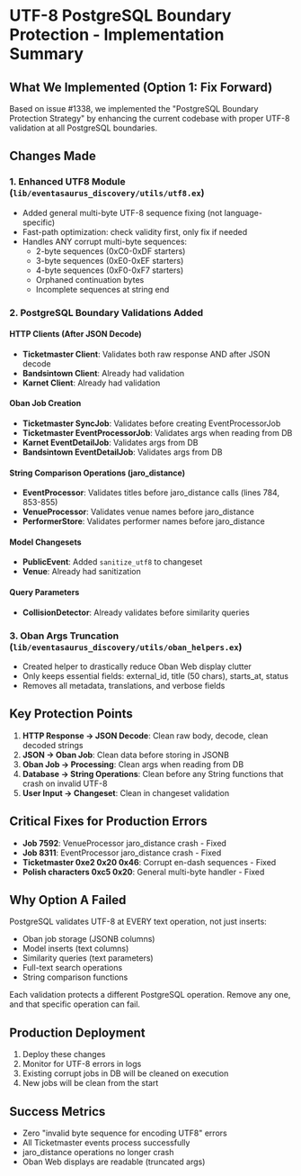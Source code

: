 # UTF-8 PostgreSQL Boundary Protection - Implementation Summary

## What We Implemented (Option 1: Fix Forward)

Based on issue #1338, we implemented the "PostgreSQL Boundary Protection Strategy" by enhancing the current codebase with proper UTF-8 validation at all PostgreSQL boundaries.

## Changes Made

### 1. Enhanced UTF8 Module (`lib/eventasaurus_discovery/utils/utf8.ex`)
- Added general multi-byte UTF-8 sequence fixing (not language-specific)
- Fast-path optimization: check validity first, only fix if needed
- Handles ANY corrupt multi-byte sequences:
  - 2-byte sequences (0xC0-0xDF starters)
  - 3-byte sequences (0xE0-0xEF starters)
  - 4-byte sequences (0xF0-0xF7 starters)
  - Orphaned continuation bytes
  - Incomplete sequences at string end

### 2. PostgreSQL Boundary Validations Added

#### HTTP Clients (After JSON Decode)
- **Ticketmaster Client**: Validates both raw response AND after JSON decode
- **Bandsintown Client**: Already had validation
- **Karnet Client**: Already had validation

#### Oban Job Creation
- **Ticketmaster SyncJob**: Validates before creating EventProcessorJob
- **Ticketmaster EventProcessorJob**: Validates args when reading from DB
- **Karnet EventDetailJob**: Validates args from DB
- **Bandsintown EventDetailJob**: Validates args from DB

#### String Comparison Operations (jaro_distance)
- **EventProcessor**: Validates titles before jaro_distance calls (lines 784, 853-855)
- **VenueProcessor**: Validates venue names before jaro_distance
- **PerformerStore**: Validates performer names before jaro_distance

#### Model Changesets
- **PublicEvent**: Added `sanitize_utf8` to changeset
- **Venue**: Already had sanitization

#### Query Parameters
- **CollisionDetector**: Already validates before similarity queries

### 3. Oban Args Truncation (`lib/eventasaurus_discovery/utils/oban_helpers.ex`)
- Created helper to drastically reduce Oban Web display clutter
- Only keeps essential fields: external_id, title (50 chars), starts_at, status
- Removes all metadata, translations, and verbose fields

## Key Protection Points

1. **HTTP Response → JSON Decode**: Clean raw body, decode, clean decoded strings
2. **JSON → Oban Job**: Clean data before storing in JSONB
3. **Oban Job → Processing**: Clean args when reading from DB
4. **Database → String Operations**: Clean before any String functions that crash on invalid UTF-8
5. **User Input → Changeset**: Clean in changeset validation

## Critical Fixes for Production Errors

- **Job 7592**: VenueProcessor jaro_distance crash - Fixed
- **Job 8311**: EventProcessor jaro_distance crash - Fixed
- **Ticketmaster 0xe2 0x20 0x46**: Corrupt en-dash sequences - Fixed
- **Polish characters 0xc5 0x20**: General multi-byte handler - Fixed

## Why Option A Failed

PostgreSQL validates UTF-8 at EVERY text operation, not just inserts:
- Oban job storage (JSONB columns)
- Model inserts (text columns)
- Similarity queries (text parameters)
- Full-text search operations
- String comparison functions

Each validation protects a different PostgreSQL operation. Remove any one, and that specific operation can fail.

## Production Deployment

1. Deploy these changes
2. Monitor for UTF-8 errors in logs
3. Existing corrupt jobs in DB will be cleaned on execution
4. New jobs will be clean from the start

## Success Metrics

- Zero "invalid byte sequence for encoding UTF8" errors
- All Ticketmaster events process successfully
- jaro_distance operations no longer crash
- Oban Web displays are readable (truncated args)